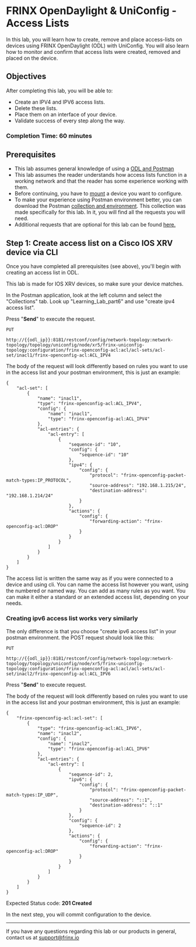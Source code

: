# FRINX OpenDaylight & UniConfig - Access Lists

In this lab, you will learn how to create, remove and place access-lists on devices using FRINX OpenDaylight (ODL) with UniConfig. You will also learn how to monitor and confirm that access lists were created, removed and placed on the device.

## Objectives

After completing this lab, you will be able to:

* Create an IPV4 and IPV6 access lists.
* Delete these lists.
* Place them on an interface of your device.
* Validate success of every step along the way.

### Completion Time: 60 minutes

## Prerequisites

* This lab assumes general knowledge of using a <a href="https://developer.cisco.com/learning/modules/frinx-learning-labs">ODL and Postman</a>
* This lab assumes the reader understands how access lists function in a working network and that the reader has some experience working with them.
* Before continuing, you have to <a href="https://developer.cisco.com/learning/modules/frinx-learning-labs">mount</a> a device you want to configure.
* To make your experience using Postman environment better, you can download the Postman <a href="https://github.com/FRINXio/Postman/tree/carbon/development/learning_labs/part6">collection and environment</a>. This collection was made specifically for this lab. In it, you will find all the requests you will need.
* Additional requests that are optional for this lab can be found <a href="https://developer.cisco.com/learning/modules/frinx-learning-labs/01-labs-01-odl-uniconfig-first-steps/step/1">here.</a>  



## Step 1: Create access list on a Cisco IOS XRV device via CLI

Once you have completed all prerequisites (see above), you'll begin with creating an access list in ODL.

This lab is made for IOS XRV devices, so make sure your device matches.

In the Postman application, look at the left column and select the "Collections" tab. Look up "Learning_Lab_part6" and use "create ipv4 access list".

Press "**Send**" to execute the request.



```
PUT

http://{{odl_ip}}:8181/restconf/config/network-topology:network-topology/topology/uniconfig/node/xr5/frinx-uniconfig-topology:configuration/frinx-openconfig-acl:acl/acl-sets/acl-set/inacl1/frinx-openconfig-acl:ACL_IPV4
```


The body of the request will look differently based on rules you want to use in the access list and your postman environment, this is just an example:

```
{
    "acl-set": [
        {
            "name": "inacl1",
            "type": "frinx-openconfig-acl:ACL_IPV4",
            "config": {
                "name": "inacl1",
                "type": "frinx-openconfig-acl:ACL_IPV4"
            },
            "acl-entries": {
                "acl-entry": [
                    {
                        "sequence-id": "10",
                        "config": {
                            "sequence-id": "10"
                        },
                        "ipv4": {
                            "config": {
                                "protocol": "frinx-openconfig-packet-match-types:IP_PROTOCOL",
                                "source-address": "192.168.1.215/24",
                                "destination-address": "192.168.1.214/24"
                            }
                        },
                        "actions": {
                            "config": {
                                "forwarding-action": "frinx-openconfig-acl:DROP"
                            }
                        }
                    }
                ]
            }
        }
    ]
}
```
The access list is written the same way as if you were connected to a device and using cli. You can name the access list however you want, using the numbered or named way. You can add as many rules as you want. You can make it either a standard or an extended access list, depending on your needs.

### Creating ipv6 access list works very similarly
The only difference is that you choose "create ipv6 access list" in your postman environment. the POST request should look like this:


```
PUT

http://{{odl_ip}}:8181/restconf/config/network-topology:network-topology/topology/uniconfig/node/xr5/frinx-uniconfig-topology:configuration/frinx-openconfig-acl:acl/acl-sets/acl-set/inacl2/frinx-openconfig-acl:ACL_IPV6
```
Press "**Send**" to execute request.

The body of the request will look differently based on rules you want to use in the access list and your postman environment, this is just an example:
```
{
    "frinx-openconfig-acl:acl-set": [
        {
            "type": "frinx-openconfig-acl:ACL_IPV6",
            "name": "inacl2",
            "config": {
                "name": "inacl2",
                "type": "frinx-openconfig-acl:ACL_IPV6"
            },
            "acl-entries": {
                "acl-entry": [
                    {
                        "sequence-id": 2,
                        "ipv6": {
                            "config": {
                                "protocol": "frinx-openconfig-packet-match-types:IP_UDP",
                                "source-address": "::1",
                                "destination-address": "::1"
                            }
                        },
                        "config": {
                            "sequence-id": 2
                        },
                        "actions": {
                            "config": {
                                "forwarding-action": "frinx-openconfig-acl:DROP"
                            }
                        }
                    }
                ]
            }
        }
    ]
}
```

Expected Status code: **201 Created**

In the next step, you will commit configuration to the device.

---
If you have any questions regarding this lab or our products in general, contact us at [support@frinx.io](mailto:support@frinx.io)